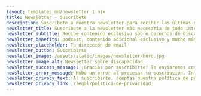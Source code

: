 ```yaml
---
layout: templates_md/newsletter_1.njk
title: Newsletter - Suscríbete
description: Suscríbete a nuestra newsletter para recibir las últimas noticias sobre discapacidad y derechos
newsletter_title: Suscríbete a la newsletter más necesaria de todo internet
newsletter_subtitle: Recibe contenido exclusivo sobre derechos de discapacidad, sentencias explicadas y guías prácticas directamente en tu correo
newsletter_benefits: podcast, contenido adicional exclusivo y mucho más
newsletter_placeholder: Tu dirección de email
newsletter_button: Suscribirse
newsletter_image: /assets/static/images/newsletter-hero.jpg
newsletter_image_alt: Newsletter sobre discapacidad
newsletter_success_message: ¡Gracias por suscribirte! Te enviaremos contenido valioso sobre discapacidad.
newsletter_error_message: Hubo un error al procesar tu suscripción. Inténtalo de nuevo.
newsletter_privacy_text: Al suscribirte, aceptas nuestra política de privacidad y recibir emails ocasionales.
newsletter_privacy_link: /legal/politica-de-privacidad
---
```




